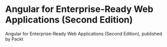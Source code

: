 # Angular for Enterprise-Ready Web Applications (Second Edition)
Angular for Enterprise-Ready Web Applications (Second Edition), published by Packt
